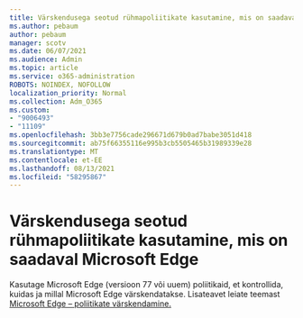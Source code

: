 ```yaml
---
title: Värskendusega seotud rühmapoliitikate kasutamine, mis on saadaval Microsoft Edge
ms.author: pebaum
author: pebaum
manager: scotv
ms.date: 06/07/2021
ms.audience: Admin
ms.topic: article
ms.service: o365-administration
ROBOTS: NOINDEX, NOFOLLOW
localization_priority: Normal
ms.collection: Adm_O365
ms.custom:
- "9006493"
- "11109"
ms.openlocfilehash: 3bb3e7756cade296671d679b0ad7babe3051d418
ms.sourcegitcommit: ab75f66355116e995b3cb5505465b31989339e28
ms.translationtype: MT
ms.contentlocale: et-EE
ms.lasthandoff: 08/13/2021
ms.locfileid: "58295867"
---
```

# <a name="use-update-related-group-policies-available-in-microsoft-edge"></a>Värskendusega seotud rühmapoliitikate kasutamine, mis on saadaval Microsoft Edge

Kasutage Microsoft Edge (versioon 77 või uuem) poliitikaid, et kontrollida, kuidas ja millal Microsoft Edge värskendatakse. Lisateavet leiate teemast [Microsoft Edge – poliitikate värskendamine.](https://docs.microsoft.com/DeployEdge/microsoft-edge-update-policies#available-policies)